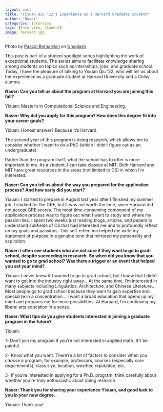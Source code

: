 ```yaml
---
layout: post
title: "Yixuan Qiu '22's Experience as a Harvard Graduate Student"
author: "Naser"
categories: Interview
tags: [Interview, student]
image: harvard.jpg
---
```

Photo by <a href="https://unsplash.com/fr/@pbernardon?utm_source=unsplash&utm_medium=referral&utm_content=creditCopyText">Pascal Bernardon</a> on <a href="https://unsplash.com/photos/dLifkLvc5t8?utm_source=unsplash&utm_medium=referral&utm_content=creditCopyText">Unsplash</a>
  

  

This post is part of a student spotlight series highlighting the work of exceptional students.  The series aims to facilitate knowledge sharing among students on topics such as internships, jobs, and graduate school.  Today, I have the pleasure of talking to Yixuan Qiu '22, who will tell us about her experience as a graduate student at Harvard University and a Colby alumna.


**Naser: Can you tell us about the program at Harvard you are joining this fall?**


Yixuan: Master’s in Computational Science and Engineering.


**Naser: Why did you apply for this program?  How does this degree fit into your career goals?**


Yixuan: Honest answer? Because it’s Harvard. 


The second year of this program is doing research, which allows me to consider whether I want to do a PhD (which I didn’t figure out as an undergraduate).


Rather than the program itself, what the school has to offer is more important to me. As a student, I can take classes at MIT. Both Harvard and MIT have great resources in the areas (not limited to CS) in which I’m interested. 


**Naser: Can you tell us about the way you prepared for the application process?  And how early did you start?**


Yixuan: I started to prepare in August last year after I finished my summer job. I studied for the GRE, but it was not worth the time, since Harvard did not accept GRE scores. The most time-consuming component of my application process was to figure out what I want to study and where my passion lies. I spent two weeks just reading blogs, articles, and papers to understand subfields of CS that had interested me and to profoundly reflect on my goals and passions. This self-reflection helped me write my statement of purpose in a genuine tone that mirrored my personality and aspiration.


**Naser: I often see students who are not sure if they want to go to grad-school, despite succeeding in research.  So when did you know that you wanted to go to grad school?  Was there a trigger or an event that helped you set your mind?**


Yixuan: I never knew if I wanted to go to grad school, but I knew that I didn’t want to get into the industry right away... At the same time, I’m interested in many subjects including Linguistics, Architecture, and Chinese Literature... Most people go to grad school because they want to gain expertise and specialize in a concentration... I want a broad education that opens up my mind and prepares me for more possibilities. At Harvard, I’m continuing my liberal arts education in a sense.


**Naser: What tips do you give students interested in joining a graduate program in the future?**


Yixuan: 


1- Don’t join my program if you’re not interested in applied math. It’ll be painful.


2- Know what you want. There’re a lot of factors to consider when you choose a program, for example, professors, courses (especially core requirements), class size, location, weather, reputation, etc.

3- If you’re interested in applying for a Ph.D. program, think carefully about whether you’re truly enthusiastic about doing research.


**Naser:  Thank you for sharing your experience Yixuan, and good luck to you in your new degree.**


Yixuan: Thank you! 
